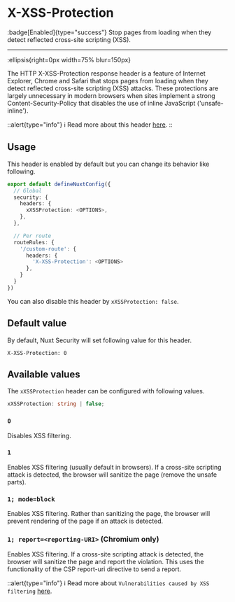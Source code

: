 # X-XSS-Protection

:badge[Enabled]{type="success"} Stop pages from loading when they detect reflected cross-site scripting (XSS).

---

:ellipsis{right=0px width=75% blur=150px}

The HTTP X-XSS-Protection response header is a feature of Internet Explorer, Chrome and Safari that stops pages from loading when they detect reflected cross-site scripting (XSS) attacks. These protections are largely unnecessary in modern browsers when sites implement a strong Content-Security-Policy that disables the use of inline JavaScript ('unsafe-inline').

::alert{type="info"}
ℹ Read more about this header [here](https://developer.mozilla.org/en-US/docs/Web/HTTP/Headers/X-XSS-Protection).
::

## Usage

This header is enabled by default but you can change its behavior like following.

```ts
export default defineNuxtConfig({
  // Global
  security: {
    headers: {
      xXSSProtection: <OPTIONS>,
    },
  },

  // Per route
  routeRules: {
    '/custom-route': {
      headers: {
        'X-XSS-Protection': <OPTIONS>
      },
    }
  }
})
```

You can also disable this header by `xXSSProtection: false`.

## Default value

By default, Nuxt Security will set following value for this header.

```http
X-XSS-Protection: 0
```

## Available values

The `xXSSProtection` header can be configured with following values.

```ts
xXSSProtection: string | false;
```

### `0`

Disables XSS filtering.

### `1`

Enables XSS filtering (usually default in browsers). If a cross-site scripting attack is detected, the browser will sanitize the page (remove the unsafe parts).

### `1; mode=block`

Enables XSS filtering. Rather than sanitizing the page, the browser will prevent rendering of the page if an attack is detected.

### `1; report=<reporting-URI>` (Chromium only)

Enables XSS filtering. If a cross-site scripting attack is detected, the browser will sanitize the page and report the violation. This uses the functionality of the CSP report-uri directive to send a report.

::alert{type="info"}
ℹ Read more about `Vulnerabilities caused by XSS filtering` [here](https://developer.mozilla.org/en-US/docs/Web/HTTP/Headers/X-XSS-Protection#vulnerabilities_caused_by_xss_filtering).
